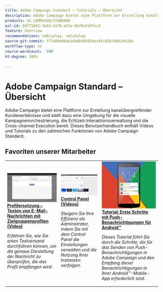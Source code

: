 ```yaml
---
title: Adobe Campaign Standard – Tutorials – Übersicht
description: Adobe Campaign bietet eine Plattform zur Erstellung kanalübergreifender Kundenerlebnisse und stellt dazu eine Umgebung für die visuelle Kampagnenorchestrierung, die Echtzeit-Interaktionsverwaltung und die Cross-channel Execution bereit. Dieses Benutzerhandbuch enthält Videos und Tutorials zu zahlreichen Funktionen von Adobe Campaign Standard.
products: SG_CAMPAIGN/STANDARD
exl-id: b97710d1-3e93-41f6-a51e-9bf4c519fec3
feature: Overview
recommendations: noDisplay, noCatalog
source-git-commit: ff7a80a06eb16a8b30202bec8fc82bf46b19e28a
workflow-type: ht
source-wordcount: '199'
ht-degree: 100%

---
```


# Adobe Campaign Standard – Übersicht

Adobe Campaign bietet eine Plattform zur Erstellung kanalübergreifender Kundenerlebnisse und stellt dazu eine Umgebung für die visuelle Kampagnenorchestrierung, die Echtzeit-Interaktionsverwaltung und die Cross-channel Execution bereit. Dieses Benutzerhandbuch enthält Videos und Tutorials zu den zahlreichen Funktionen von Adobe Campaign Standard.

<div id="recs-overview-body-1"></div>
<div id="recs-overview-body-2"></div>
<div id="recs-overview-body-3"></div>
<div id="recs-overview-body-4"></div>
<div id="recs-overview-body-5"></div>
<div id="recs-overview-body-6"></div>

<div id="staff-picks-section">

## Favoriten unserer Mitarbeiter

<table>
<tr>
  <td>
    <a href="./communication-channels/email/profile-substitution.md"> 
      <img alt="Profilersetzung – Testen von E-Mail-Nachrichten mit Zielgruppenprofilen (Video)" src="./assets/substitution_tab.png"/>
    </a>
    <div>
      <a href="./communication-channels/email/profile-substitution.md">
    <strong>Profilersetzung – Testen von E-Mail-Nachrichten mit Zielgruppenprofilen (Video)</strong>
    </a>
    </div>
    <p>
    <em>Erfahren Sie, wie Sie einen Testversand durchführen können, um die genaue Darstellung der Nachricht zu überprüfen, die das Profil empfangen wird.</em>
    <p>
  </td>
   <td>
    <a href="https://experienceleague.adobe.com/docs/control-panel-learn/tutorials/control-panel-overview.html?lang=de">
      <img alt="Control Panel (Videos)" src="./assets/control-panel.png" />
    </a>
    <div>
    <a href="https://experienceleague.adobe.com/docs/control-panel-learn/tutorials/control-panel-overview.html?lang=de">
    <strong>Control Panel (Videos)</strong>
    </a>
    </div>
    <p>
    <em> Steigern Sie Ihre Effizienz als Administrator, indem Sie mit dem Control Panel die Einstellungen verwalten und die Nutzung Ihrer Instanzen verfolgen.</em>
    <p>
  </td>
  <td>
    <a href="https://experienceleague.adobe.com/docs/campaign-standard-learn/getting-started-with-push-notifications-android/introduction.html?lang=de">
      <img alt="Tutorial: Erste Schritte mit Push-Benachrichtigungen für Android" src="./assets/push-for-android.png" />
    </a>
    <div>
      <a href="https://experienceleague.adobe.com/docs/campaign-standard-learn/getting-started-with-push-notifications-android/introduction.html?lang=de">
    <strong>Tutorial: Erste Schritte mit Push-Benachrichtigungen für Android™</strong>
    </a>
    </div>
    <p>
    <em>Dieses Tutorial führt Sie durch die Schritte, die für das Senden von Push-Benachrichtigungen in Adobe Campaign und den Empfang dieser Benachrichtigungen in Ihrer Android™-Mobile-App erforderlich sind.</em>
    <p>
  </td>
</tr>
</table>

</div>
